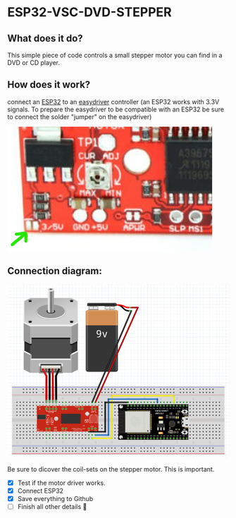 # ESP32-VSC-DVD-STEPPER
## What does it do?
This simple piece of code controls a small stepper motor you can find in a DVD or CD player.

## How does it work?
connect an [ESP32](https://www.tinytronics.nl/shop/en/development-boards/microcontroller-boards/with-wi-fi/esp32-wifi-and-bluetooth-board-cp2102) to an [easydriver](https://www.tinytronics.nl/shop/en/mechanics-and-actuators/motor-controllers-and-drivers/stepper-motor-controllers-and-drivers/a3967-easydriver-stepper-motor-controller) controller
(an ESP32 works with 3.3V signals. To prepare the easydriver to be compatible with an ESP32 be sure to connect the solder "jumper" on the easydriver)

![close up](/assets/images/3-5V.png)

## Connection diagram:
![FRITZINGG](/assets/images/fritz.png)

Be sure to dicover the coil-sets on the stepper motor. This is important.
- [x] Test if the motor driver works.
- [x] Connect ESP32
- [x] Save everything to Github
- [ ] Finish all other details :tada:

